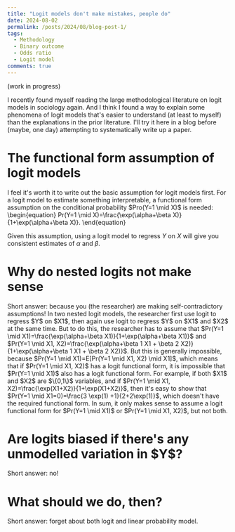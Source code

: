 ```yaml
---
title: "Logit models don't make mistakes, people do"
date: 2024-08-02
permalink: /posts/2024/08/blog-post-1/
tags:
  - Methodology
  - Binary outcome
  - Odds ratio
  - Logit model
comments: true
---
```

(work in progress)

I recently found myself reading the large methodological literature on logit models in sociology again. And I think I found a way to explain some phenomena of logit models that's easier to understand (at least to myself) than the explanations in the prior literature. I'll try it here in a blog before (maybe, one day) attempting to systematically write up a paper. 

<h1> The functional form assumption of logit models </h1>
I feel it's worth it to write out the basic assumption for logit models first. For a logit model to estimate something interpretable, a functional form assumption on the conditional probability $Pro(Y=1 \mid X)$ is needed:
\begin{equation}
 Pr(Y=1 \mid X)=\frac{\exp(\alpha+\beta X)}{1+\exp(\alpha+\beta X)}.
\end{equation}

Given this assumption, using a logit model to regress $Y$ on $X$ will give you consistent estimates of $\alpha$ and $\beta$. 
  
<h1> Why do nested logits not make sense </h1>
Short answer: because you (the researcher) are making self-contradictory assumptions! In two nested logit models, the researcher first use logit to regress $Y$ on $X1$, then again use logit to regress $Y$ on $X1$ and $X2$ at the same time. But to do this, the researcher has to assume that $Pr(Y=1 \mid X1)=\frac{\exp(\alpha+\beta X1)}{1+\exp(\alpha+\beta X1)}$ and $Pr(Y=1 \mid X1, X2)=\frac{\exp(\alpha+\beta 1 X1 + \beta 2 X2)}{1+\exp(\alpha+\beta 1 X1 + \beta 2 X2)}$. But this is generally impossible, because $Pr(Y=1 \mid X1)=E[Pr(Y=1 \mid X1, X2) \mid X1]$, which means that if $Pr(Y=1 \mid X1, X2)$ has a logit functional form, it is impossible that $Pr(Y=1 \mid X1)$ also has a logit functional form. For example, if both $X1$ and $X2$ are $\{0,1\}$ variables, and if $Pr(Y=1 \mid X1, X2)=\frac{\exp(X1+X2)}{1+\exp(X1+X2)}$, then it's easy to show that $Pr(Y=1 \mid X1=0)=\frac{3 \exp(1) +1}{2+2\exp(1)}$, which doesn't have the required functional form. In sum, it only makes sense to assume a logit functional form for $Pr(Y=1 \mid X1)$ or $Pr(Y=1 \mid X1, X2)$, but not both. 

<h1> Are logits biased if there's any unmodelled variation in $Y$? </h1>
Short answer: no! 

<h1> What should we do, then? </h1>
Short answer: forget about both logit and linear probability model. 

